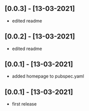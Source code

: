 ## [0.0.3] - [13-03-2021]
- edited readme
## [0.0.2] - [13-03-2021]
- edited readme
## [0.0.1] - [13-03-2021]
- added homepage to pubspec.yaml
## [0.0.1] - [13-03-2021]
- first release
